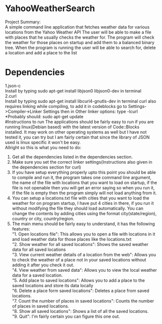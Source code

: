 # YahooWeatherSearch
Project Summary:  
A simple command line application that fetches weather data for various locations from the Yahoo Weather API
The user will be able to make a file with places that he usually checks the weather for. The program will check the weather for those places on startup and add them to a balanced binary tree.
When the program is running the user will be able to search for, delete a location and add a place to the list
# Dependencies
1.json-c  
Install by typing sudo apt-get install libjson0 libjson0-dev in terminal  
2.curl  
Install by typing sudo apt-get install libcurl4-gnutls-dev  in terminal
curl also requires linking while compiling, to add it in codeblocks go to Settings->Compiler->Linker Settings then in Other linker options: type -lcurl  
*Probably should: sudo apt-get update  
#Instructions to run
The applications should be fairly easy to run if you are running linux(Debian based) with the latest version of Code::Blocks installed. It may work on other operating systems as well but I have not tested it, you can try but I am fairly certain that since the library of JSON used is linux specific it won't be easy.  
Allright so this is what you need to do:  
1. Get all the dependencies listed in the dependencies section.  
2. Make sure you set the correct linker settings(Instructions also given in the dependencies section for curl)  
3. If you have setup everything properly upto this point you should be able to compile and run it, the program takes one command line argument, the name of the file with locations that you want to load on startup, if the file is not openable then you will get an error saying so when you run it, if the file is empty then the program simply will not load anything from it.      
4. You can setup a locations.txt file with cities that you want to load the weather for on program startup, I have put 4 cities in there, if you run it without modifying the file they should load automatically. You can change the contents by adding cities using the format city(state/region), country or city, country/region.    
5. The main menu should be fairly easy to understand, it has the following features:  
    "1. Open locations file": This allows you to open a file with locations in it and load weather data for those places like the locations.txt  
    "2. Show weather for all saved locations": Shows the saved weather data for all saved locations  
    "3. View current weather details of a location from the web": Allows you to check the weather of a place not in your saved locations without adding it after you check it out.  
    "4. View weather from saved data": Allows you to view the local weather data for a saved location.  
    "5. Add place to saved locations": Allows you to add a place to the saved locations and store its data locally  
    "6. Delete a place form saved locations": Deletes a place from saved locations.  
    "7. Count the number of places in saved locations": Counts the number of places in saved locations.  
    "8. Show all saved locations": Shows a list of all the saved locations.  
    "9. Quit": I'm fairly certain you can figure this one out.  
 

